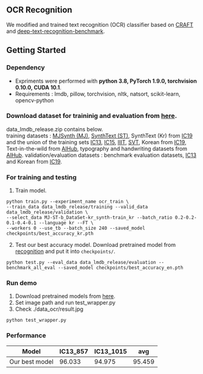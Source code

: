 ## OCR Recognition

We modified and trained text recognition (OCR) classifier based on [CRAFT](https://github.com/clovaai/CRAFT-pytorch) and [deep-text-recognition-benchmark](https://github.com/clovaai/deep-text-recognition-benchmark).

## Getting Started


### Dependency
- Expriments were performed with **python 3.8, PyTorch 1.9.0, torchvision 0.10.0, CUDA 10.1**.
- Requirements : lmdb, pillow, torchvision, nltk, natsort, scikit-learn, opencv-python

### Download dataset for traininig and evaluation from [here](https://drive.google.com/open?id=1hywOh26U5BrX6a9depZ2JbEsUktlDbbM).
data_lmdb_release.zip contains below. <br>
training datasets : [MJSynth (MJ)](http://www.robots.ox.ac.uk/~vgg/data/text/), [SynthText (ST)](http://www.robots.ox.ac.uk/~vgg/data/scenetext/), SynthText (Kr) from [IC19](https://rrc.cvc.uab.es/?ch=15&com=tasks) and the union of the training sets [IC13](http://rrc.cvc.uab.es/?ch=2), [IC15](http://rrc.cvc.uab.es/?ch=4), [IIIT](http://cvit.iiit.ac.in/projects/SceneTextUnderstanding/IIIT5K.html), [SVT](http://www.iapr-tc11.org/mediawiki/index.php/The_Street_View_Text_Dataset), Korean from [IC19](https://rrc.cvc.uab.es/?ch=15&com=tasks), Text-in-the-wild from [AIHub](https://aihub.or.kr/aihubdata/data/view.do?currMenu=116&topMenu=100&aihubDataSe=ty&dataSetSn=105), typography and handwriting datasets from [AIHub](https://aihub.or.kr/aihubdata/data/view.do?currMenu=116&topMenu=100&aihubDataSe=ty&dataSetSn=91). 
validation/evaluation datasets : benchmark evaluation datasets, [IC13](http://rrc.cvc.uab.es/?ch=2) and Korean from [IC19](https://rrc.cvc.uab.es/?ch=15&com=tasks).


### For training and testing

1. Train model.
```
python train.py --experiment_name ocr_train \
--train_data data_lmdb_release/training --valid_data data_lmdb_release/validation \
--select_data MJ-ST-b_DataSet-kr_synth-train_kr --batch_ratio 0.2-0.2-0.1-0.4-0.1 --language kr --FT \
--workers 0 --use_tb --batch_size 240 --saved_model checkpoints/best_accuracy_kr.pth
```

 2. Test our best accuracy model. Download pretrained model from [recognition](https://drive.google.com/drive/folders/17_Mbb6yNxalFymKAlkuWj0yJRSXeQib-?usp=sharing) and put it into `checkpoints/`.
```
python test.py --eval_data data_lmdb_release/evaluation --benchmark_all_eval --saved_model checkpoints/best_accuracy_en.pth
```

### Run demo
1. Download pretrained models from [here](https://drive.google.com/drive/folders/12b60GO8rAMXV5-bbXJyR4x5hYwwqltmZ). <!--[detection](https://drive.google.com/file/d/1R3hzHWwDJ_cKp__KcIvDg4V1hikT9MvU/view?usp=sharing), [recognition](https://drive.google.com/file/d/1hTjJDJNY98CZRrADNpCOOVZsbZwBE4zC/view?usp=sharing) -->
3. Set image path and run test_wrapper.py
4. Check ./data_ocr/result.jpg
```
python test_wrapper.py
```


### Performance

Model |  IC13_857 | IC13_1015 | avg
-- | -- | -- | -- |
Our best model   | 96.033 | 94.975 | 95.459
